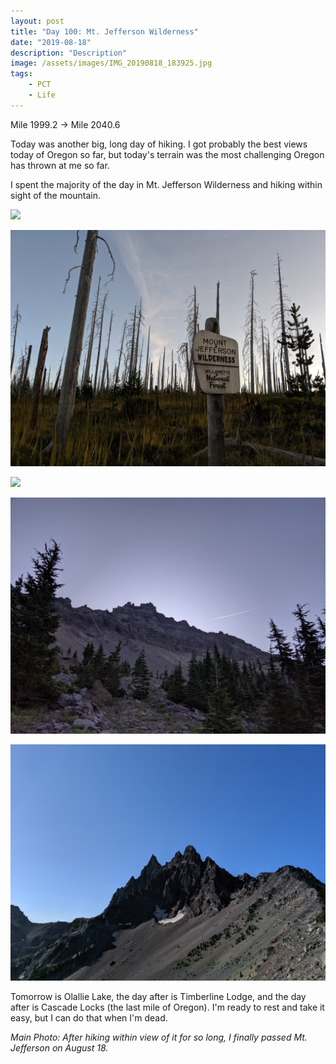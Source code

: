 ```yaml
---
layout: post
title: "Day 100: Mt. Jefferson Wilderness"
date: "2019-08-18"
description: "Description"
image: /assets/images/IMG_20190818_183925.jpg
tags:
    - PCT
    - Life
---
```

Mile 1999.2 -> Mile 2040.6

Today was another big, long day of hiking. I got probably the best views today of Oregon so far, but today's terrain was the most challenging Oregon has thrown at me so far.

I spent the majority of the day in Mt. Jefferson Wilderness and hiking within sight of the mountain.

![](/assets/images/MVIMG_20190818_061748.jpg)

![](/assets/images/IMG_20190818_064442.jpg)

![](/assets/images/IMG_20190818_075932.jpg)

![](/assets/images/IMG_20190818_084155.jpg)

![](/assets/images/IMG_20190818_091326.jpg)

Tomorrow is Olallie Lake, the day after is Timberline Lodge, and the day after is Cascade Locks (the last mile of Oregon). I'm ready to rest and take it easy, but I can do that when I'm dead.

*Main Photo: After hiking within view of it for so long, I finally passed Mt. Jefferson on August 18.*

